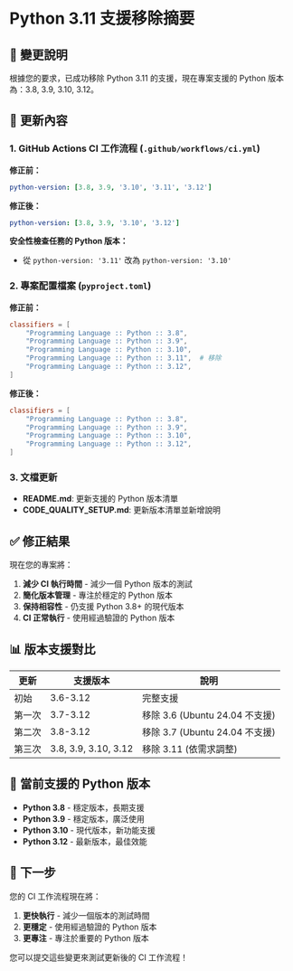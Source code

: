 # Python 3.11 支援移除摘要

## 🔄 變更說明

根據您的要求，已成功移除 Python 3.11 的支援，現在專案支援的 Python 版本為：3.8, 3.9, 3.10, 3.12。

## 📝 更新內容

### 1. GitHub Actions CI 工作流程 (`.github/workflows/ci.yml`)

**修正前：**

```yaml
python-version: [3.8, 3.9, '3.10', '3.11', '3.12']
```

**修正後：**

```yaml
python-version: [3.8, 3.9, '3.10', '3.12']
```

**安全性檢查任務的 Python 版本：**

- 從 `python-version: '3.11'` 改為 `python-version: '3.10'`

### 2. 專案配置檔案 (`pyproject.toml`)

**修正前：**

```toml
classifiers = [
    "Programming Language :: Python :: 3.8",
    "Programming Language :: Python :: 3.9",
    "Programming Language :: Python :: 3.10",
    "Programming Language :: Python :: 3.11",  # 移除
    "Programming Language :: Python :: 3.12",
]
```

**修正後：**

```toml
classifiers = [
    "Programming Language :: Python :: 3.8",
    "Programming Language :: Python :: 3.9",
    "Programming Language :: Python :: 3.10",
    "Programming Language :: Python :: 3.12",
]
```

### 3. 文檔更新

- **README.md**: 更新支援的 Python 版本清單
- **CODE_QUALITY_SETUP.md**: 更新版本清單並新增說明

## ✅ 修正結果

現在您的專案將：

1. **減少 CI 執行時間** - 減少一個 Python 版本的測試
2. **簡化版本管理** - 專注於穩定的 Python 版本
3. **保持相容性** - 仍支援 Python 3.8+ 的現代版本
4. **CI 正常執行** - 使用經過驗證的 Python 版本

## 📊 版本支援對比

| 更新   | 支援版本             | 說明                           |
| ------ | -------------------- | ------------------------------ |
| 初始   | 3.6-3.12             | 完整支援                       |
| 第一次 | 3.7-3.12             | 移除 3.6 (Ubuntu 24.04 不支援) |
| 第二次 | 3.8-3.12             | 移除 3.7 (Ubuntu 24.04 不支援) |
| 第三次 | 3.8, 3.9, 3.10, 3.12 | 移除 3.11 (依需求調整)         |

## 🎯 當前支援的 Python 版本

- **Python 3.8** - 穩定版本，長期支援
- **Python 3.9** - 穩定版本，廣泛使用
- **Python 3.10** - 現代版本，新功能支援
- **Python 3.12** - 最新版本，最佳效能

## 🚀 下一步

您的 CI 工作流程現在將：

1. **更快執行** - 減少一個版本的測試時間
2. **更穩定** - 使用經過驗證的 Python 版本
3. **更專注** - 專注於重要的 Python 版本

您可以提交這些變更來測試更新後的 CI 工作流程！
